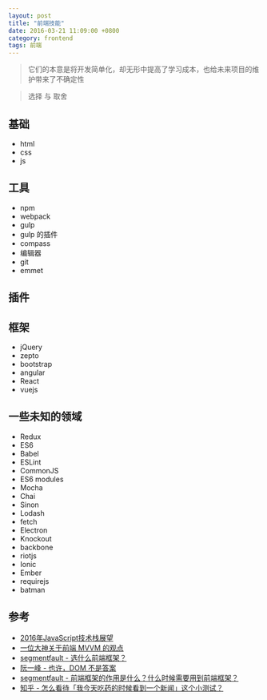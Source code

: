 ```yaml
---
layout: post
title: "前端技能"
date: 2016-03-21 11:09:00 +0800
category: frontend
tags: 前端
---
```


> 它们的本意是将开发简单化，却无形中提高了学习成本，也给未来项目的维护带来了不确定性

> 选择 与 取舍 

## 基础
* html
* css
* js

## 工具
* npm
* webpack
* gulp
* gulp 的插件
* compass
* 编辑器
* git
* emmet

## 插件

## 框架
* jQuery
* zepto
* bootstrap
* angular
* React
* vuejs

## 一些未知的领域
* Redux
* ES6
* Babel
* ESLint
* CommonJS
* ES6 modules
* Mocha
* Chai
* Sinon
* Lodash
* fetch
* Electron
* Knockout
* backbone
* riotjs
* Ionic
* Ember
* requirejs
* batman

## 参考
* [2016年JavaScript技术栈展望](http://www.w3cplus.com/javascript/state-of-the-art-javascript-in-2016.html)
* [一位大神关于前端 MVVM 的观点](http://www.cnblogs.com/xueduanyang/p/3601471.html)
* [segmentfault - 选什么前端框架？](https://segmentfault.com/q/1010000003946420)
* [阮一峰 - 也许，DOM 不是答案](http://www.ruanyifeng.com/blog/2015/02/future-of-dom.html)
* [segmentfault - 前端框架的作用是什么？什么时候需要用到前端框架？](https://segmentfault.com/q/1010000000362432)
* [知乎 - 怎么看待「我今天吃药的时候看到一个新闻」这个小测试？](https://www.zhihu.com/question/41619834/answer/92849941)